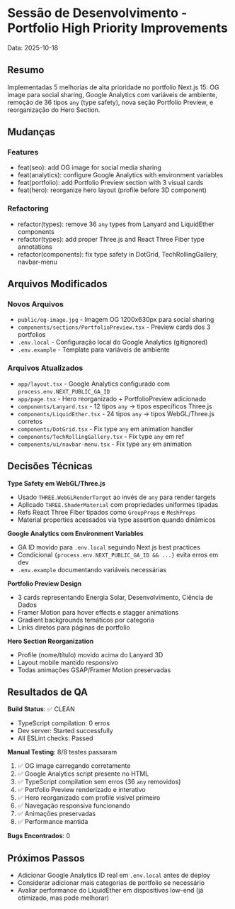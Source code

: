 # Sessão de Desenvolvimento - Portfolio High Priority Improvements

Data: 2025-10-18

## Resumo

Implementadas 5 melhorias de alta prioridade no portfolio Next.js 15: OG image para social sharing, Google Analytics com variáveis de ambiente, remoção de 36 tipos `any` (type safety), nova seção Portfolio Preview, e reorganização do Hero Section.

## Mudanças

### Features
- feat(seo): add OG image for social media sharing
- feat(analytics): configure Google Analytics with environment variables
- feat(portfolio): add Portfolio Preview section with 3 visual cards
- feat(hero): reorganize hero layout (profile before 3D component)

### Refactoring
- refactor(types): remove 36 `any` types from Lanyard and LiquidEther components
- refactor(types): add proper Three.js and React Three Fiber type annotations
- refactor(components): fix type safety in DotGrid, TechRollingGallery, navbar-menu

## Arquivos Modificados

### Novos Arquivos
- `public/og-image.jpg` - Imagem OG 1200x630px para social sharing
- `components/sections/PortfolioPreview.tsx` - Preview cards dos 3 portfolios
- `.env.local` - Configuração local do Google Analytics (gitignored)
- `.env.example` - Template para variáveis de ambiente

### Arquivos Atualizados
- `app/layout.tsx` - Google Analytics configurado com `process.env.NEXT_PUBLIC_GA_ID`
- `app/page.tsx` - Hero reorganizado + PortfolioPreview adicionado
- `components/Lanyard.tsx` - 12 tipos `any` → tipos específicos Three.js
- `components/LiquidEther.tsx` - 24 tipos `any` → tipos WebGL/Three.js corretos
- `components/DotGrid.tsx` - Fix type `any` em animation handler
- `components/TechRollingGallery.tsx` - Fix type `any` em ref
- `components/ui/navbar-menu.tsx` - Fix type `any` em animation

## Decisões Técnicas

**Type Safety em WebGL/Three.js**
- Usado `THREE.WebGLRenderTarget` ao invés de `any` para render targets
- Aplicado `THREE.ShaderMaterial` com propriedades uniformes tipadas
- Refs React Three Fiber tipados como `GroupProps` e `MeshProps`
- Material properties acessados via type assertion quando dinâmicos

**Google Analytics com Environment Variables**
- GA ID movido para `.env.local` seguindo Next.js best practices
- Condicional `{process.env.NEXT_PUBLIC_GA_ID && ...}` evita erros em dev
- `.env.example` documentando variáveis necessárias

**Portfolio Preview Design**
- 3 cards representando Energia Solar, Desenvolvimento, Ciência de Dados
- Framer Motion para hover effects e stagger animations
- Gradient backgrounds temáticos por categoria
- Links diretos para páginas de portfolio

**Hero Section Reorganization**
- Profile (nome/título) movido acima do Lanyard 3D
- Layout mobile mantido responsivo
- Todas animações GSAP/Framer Motion preservadas

## Resultados de QA

**Build Status**: ✅ CLEAN
- TypeScript compilation: 0 erros
- Dev server: Started successfully
- All ESLint checks: Passed

**Manual Testing**: 8/8 testes passaram
1. ✅ OG image carregando corretamente
2. ✅ Google Analytics script presente no HTML
3. ✅ TypeScript compilation sem erros (36 `any` removidos)
4. ✅ Portfolio Preview renderizado e interativo
5. ✅ Hero reorganizado com profile visível primeiro
6. ✅ Navegação responsiva funcionando
7. ✅ Animações preservadas
8. ✅ Performance mantida

**Bugs Encontrados**: 0

## Próximos Passos

- Adicionar Google Analytics ID real em `.env.local` antes de deploy
- Considerar adicionar mais categorias de portfolio se necessário
- Avaliar performance do LiquidEther em dispositivos low-end (já otimizado, mas pode melhorar)
